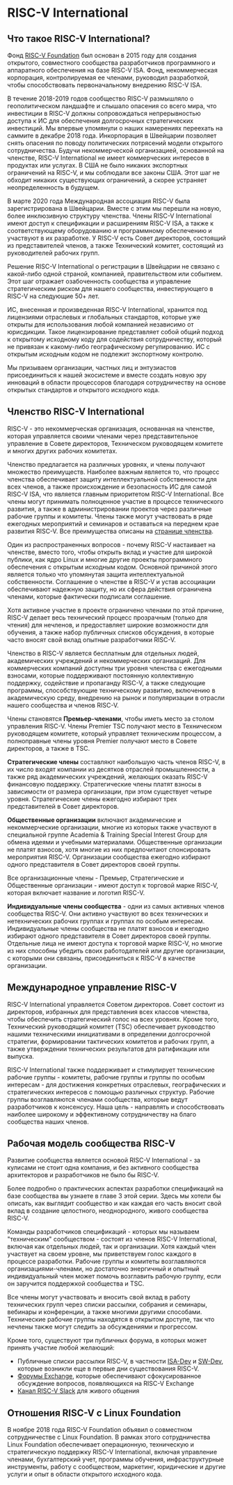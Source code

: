 # RISC-V International
## Что такое RISC-V International?
Фонд [RISC-V Foundation](https://riscv.org/) был основан в 2015 году для создания открытого, 
совместного сообщества разработчиков программного и аппаратного обеспечения 
на базе RISC-V ISA. Фонд, некоммерческая корпорация, контролируемая ее членами, руководил разработкой, чтобы способствовать первоначальному внедрению RISC-V ISA.

В течение 2018-2019 годов сообщество RISC-V размышляло о геополитическом ландшафте и слышало опасения со всего мира, 
что инвестиции в RISC-V должны сопровождаться непрерывностью доступа к ИС для обеспечения долгосрочных стратегических инвестиций. 
Мы впервые упомянули о наших намерениях переехать на саммите в декабре 2018 года. 
Инкорпорация в Швейцарии позволяет снять опасения по поводу политических потрясений модели открытого сотрудничества. 
Будучи некоммерческой организацией, основанной на членстве, RISC-V International не имеет коммерческих интересов в продуктах или услугах. 
В США не было никаких экспортных ограничений на RISC-V, и мы соблюдали все законы США. Этот шаг не обходит никаких существующих ограничений, 
а скорее устраняет неопределенность в будущем.

В марте 2020 года Международная ассоциация RISC-V была зарегистрирована в Швейцарии. Вместе с этим мы перешли на новую, 
более инклюзивную структуру членства. Члены RISC-V International имеют доступ к спецификации и расширениям RISC-V ISA, а также к соответствующему 
оборудованию и программному обеспечению и участвуют в их разработке. У RISC-V есть Совет директоров, состоящий из представителей членов, 
а также Технический комитет, состоящий из руководителей рабочих групп.

Решение RISC-V International о регистрации в Швейцарии не связано с какой-либо одной страной, компанией, правительством или событием. 
Этот шаг отражает озабоченность сообщества и управление стратегическим риском для нашего сообщества, инвестирующего в RISC-V на следующие 50+ лет.

ИС, внесенная и произведенная RISC-V International, хранится под лицензиями отраслевых и глобальных стандартов, 
которые уже открыты для использования любой компанией независимо от юрисдикции. 
Такое лицензирование представляет собой общий подход к открытому исходному коду для содействия сотрудничеству, который не привязан 
к какому-либо географическому регулированию. ИС с открытым исходным кодом не подлежит экспортному контролю.

Мы призываем организации, частных лиц и энтузиастов присоединиться к нашей экосистеме и вместе создать новую эру инноваций в области 
процессоров благодаря сотрудничеству на основе открытых стандартов и открытого исходного кода.

## Членство RISC-V International
RISC-V - это некоммерческая организация, основанная на членстве, которая управляется своими членами через представительное управление в Совете директоров, 
Техническом руководящем комитете и многих других рабочих комитетах.

Членство предлагается на различных уровнях, и члены получают множество преимуществ. 
Наиболее важным является то, что процесс членства обеспечивает защиту интеллектуальной собственности для всех членов, 
а также происхождение и безопасность ИС для самой RISC-V ISA, что является главным приоритетом RISC-V International. 
Все члены могут принимать полноценное участие в процессе технического развития, а также в администрировании проектов 
через различные рабочие группы и комитеты. Члены также могут участвовать в ряде ежегодных мероприятий и семинаров и оставаться на переднем крае развития RISC-V. 
Все преимущества описаны на [странице членства](https://riscv.org/membership/).

Один из распространенных вопросов - почему RISC-V настаивает на членстве, вместо того, чтобы открыть вклад и участие для широкой публики, 
как ядро Linux и многие другие проекты программного обеспечения с открытым исходным кодом. 
Основной причиной этого является только что упомянутая защита интеллектуальной собственности. 
Соглашение о членстве в RISC-V и устав ассоциации обеспечивают надежную защиту, но их сфера действия ограничена членами, которые фактически подписали соглашение.

Хотя активное участие в проекте ограничено членами по этой причине, RISC-V делает весь технический процесс прозрачным (только для чтения) для нечленов, 
и предоставляет широкие возможности для обучения, а также набор публичных списков обсуждения, в которые часто вносят свой вклад опытные разработчики RISC-V.

Членство в RISC-V является бесплатным для отдельных людей, академических учреждений и некоммерческих организаций. 
Для коммерческих компаний доступны три уровня членства с ежегодными взносами, которые поддерживают постоянную коллективную поддержку, 
содействие и пропаганду RISC-V, а также следующие программы, способствующие техническому развитию, включению в академическую среду, 
внедрению на рынок и популяризации в отрасли нашего сообщества и членов RISC-V.

Члены становятся **Премьер-членами**, чтобы иметь место за столом управления RISC-V. Члены Premier TSC получают место в Техническом руководящем комитете, 
который управляет техническим процессом, а полноправные члены уровня Premier получают место в Совете директоров, а также в TSC.

**Стратегические члены** составляют наибольшую часть членов RISC-V, в их число входят компании из десятков отраслей промышленности, 
а также ряд академических учреждений, желающих оказать RISC-V финансовую поддержку. Стратегические члены платят взносы в зависимости от размера организации, 
при этом существует четыре уровня. Стратегические члены ежегодно избирают трех представителей в Совет директоров.

**Общественные организации** включают академические и некоммерческие организации, многие из которых также участвуют в специальной 
группе Academia & Training Special Interest Group для обмена идеями и учебными материалами. Общественные организации не платят взносов, 
хотя многие из них предпочитают спонсировать мероприятия RISC-V. Организации сообщества ежегодно избирают одного представителя в Совет директоров своей группы.

Все организационные члены - Премьер, Стратегические и Общественные организации - имеют доступ к торговой марке RISC-V, которая включает название и логотип RISC-V.

**Индивидуальные члены сообщества** - одни из самых активных членов сообщества RISC-V. 
Они активно участвуют во всех технических и нетехнических рабочих группах и группах по особым интересам. 
Индивидуальные члены сообщества не платят взносов и ежегодно избирают одного представителя в Совет директоров своей группы. 
Отдельные лица не имеют доступа к торговой марке RISC-V, но многие из них способны убедить своих работодателей или другие организации, 
с которыми они связаны, присоединиться к RISC-V в качестве организации.

## Международное управление RISC-V
RISC-V International управляется Советом директоров. Совет состоит из директоров, избранных для представления всех классов членства, 
чтобы обеспечить стратегический голос на всех уровнях. Кроме того, Технический руководящий комитет (TSC) обеспечивает руководство нашими техническими 
инициативами в определении долгосрочной стратегии, формировании тактических комитетов и рабочих групп, а также утверждении 
технических результатов для ратификации или выпуска.

RISC-V International также поддерживает и стимулирует технические рабочие группы - комитеты, рабочие группы и группы по особым интересам - 
для достижения конкретных отраслевых, географических и стратегических интересов с помощью различных структур. 
Рабочие группы возглавляются членами сообщества, которые ведут разработчиков к консенсусу. 
Наша цель - направлять и способствовать наиболее широкому и эффективному сотрудничеству на благо сообщества наших членов.

## Рабочая модель сообщества RISC-V
Развитие сообщества является основой RISC-V International - за кулисами не стоит одна компания, и без активного сообщества архитекторов и 
разработчиков не было бы RISC-V.

Более подробно о практических аспектах разработки спецификаций на базе сообщества вы узнаете в главе 3 этой серии. 
Здесь мы хотели бы описать, как выглядит сообщество и как каждая его часть вносит свой вклад в создание целостного, неоднородного, живого сообщества RISC-V.

Команды разработчиков спецификаций - которых мы называем "техническим" сообществом - состоят из членов RISC-V International, 
включая как отдельных людей, так и организации. Хотя каждый член участвует на своем уровне, мы приветствуем голос каждого в процессе разработки. 
Рабочие группы и комитеты возглавляются организациями-членами, но достаточно энергичный и опытный индивидуальный член может помочь возглавить рабочую группу, 
если он заручится поддержкой сообщества и TSC.

Все члены могут участвовать и вносить свой вклад в работу технических групп через списки рассылки, собрания и семинары, вебинары и конференции, 
а также многими другими способами. Технические рабочие группы находятся в открытом доступе, так что нечлены также могут следить за обсуждениями и прогрессом.

Кроме того, существуют три публичных форума, в которых может принять участие любой желающий:
- Публичные списки рассылки RISC-V, в частности [ISA-Dev](https://groups.google.com/u/1/a/groups.riscv.org/g/isa-dev?pli=1) 
и [SW-Dev](https://groups.google.com/u/1/a/groups.riscv.org/g/sw-dev), которые возникли еще в первые дни существования RISC-V.
- [Форумы Exchange](https://exchange.riscv.org/), которые обеспечивают сфокусированное обсуждение вопросов, появляющихся на RISC-V Exchange
- [Канал RISC-V Slack](https://risc-v-international.slack.com/) для живого общения

## Отношения RISC-V с Linux Foundation
В ноябре 2018 года RISC-V Foundation объявил о совместном сотрудничестве с Linux Foundation. 
В рамках этого сотрудничества Linux Foundation обеспечивает операционную, техническую и стратегическую поддержку RISC-V International, 
включая управление членами, бухгалтерский учет, программы обучения, инфраструктурные инструменты, работу с сообществом, маркетинг, 
юридические и другие услуги и опыт в области открытого исходного кода.
